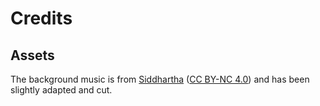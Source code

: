 # Credits

## Assets

The background music is from [Siddhartha](https://freemusicarchive.org/music/Siddhartha/the-truth-within/star-of-david) ([CC BY-NC 4.0](https://creativecommons.org/licenses/by-nc/4.0)) and has been slightly adapted and cut.
